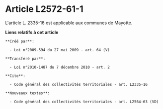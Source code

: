 # Article L2572-61-1

L'article L. 2335-16 est applicable aux communes de Mayotte.

**Liens relatifs à cet article**

	**Créé par**:

	  - Loi n°2009-594 du 27 mai 2009 - art. 64 (V)

	**Transféré par**:

	  - Loi n°2010-1487 du 7 décembre 2010 - art. 2

	**Cite**:

	  - Code général des collectivités territoriales - art. L2335-16

	**Nouveaux textes**:

	  - Code général des collectivités territoriales - art. L2564-63 (VD)
